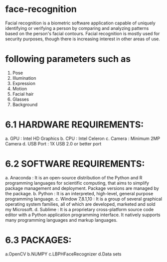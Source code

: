 # face-recognition

Facial recognition is a biometric software application capable of uniquely identifying or verifying a person by comparing and analyzing patterns based on the person's facial contours. Facial recognition is mostly used for security purposes, though there is increasing interest in other areas of use.

# following parameters such as
1. Pose
2. Illumination
3. Expression
4. Motion
5. Facial hair
6. Glasses
7. Background


# 6.1 HARDWARE REQUIREMENTS:
a. GPU : Intel HD Graphics
b. CPU : Intel Celeron
c. Camera : Minimum 2MP Camera
d. USB Port : 1X USB 2.0 or better port


# 6.2 SOFTWARE REQUIREMENTS:
a.	Anaconda :  It is an open-source distribution of the Python and R programming languages for scientific computing, that aims to simplify package management and deployment. Package versions are managed by the package.
b.	Python : It is an interpreted, high-level, general purpose programming language.
c.	Window 7,8.1,10 : It is a group of several graphical operating system families, all of which are developed, marketed and sold my Microsoft.
d.	Sublime : It is a proprietary cross-platform source code editor with a Python application programming interface. It natively supports many programming languages and markup languages.

# 6.3 PACKAGES:
a.OpenCV
b.NUMPY
c.LBPHFaceRecognizer
d.Data sets
